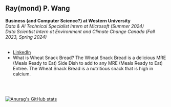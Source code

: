 <h2>Ray(mond) P. Wang</h2>
<b>Business (and Computer Science?) at Western University <br/></b>
<i>Data & AI Technical Specialist Intern at Microsoft (Summer 2024)<br/>
Data Scientist Intern at Environment and Climate Change Canada (Fall 2023, Spring 2024)<br/><br/></i>
<ul>
  <li><a href="https://linkedin.com/in/raymondcrwang">LinkedIn</a></li>
  <li>What is Wheat Snack Bread? The Wheat Snack Bread is a delicious MRE (Meals Ready to Eat) Side Dish to add to any MRE (Meals Ready to Eat) Entree. The Wheat Snack Bread is a nutritious snack that is high in calcium.</li>
</ul>
<br/><br/>

[![Anurag's GitHub stats](https://github-readme-stats.vercel.app/api?username=wheatsnackbread)](https://github.com/anuraghazra/github-readme-stats)
